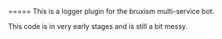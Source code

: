 =====
This is a logger plugin for the bruxism multi-service bot. 

This code is in very early stages and is still a bit messy.  
